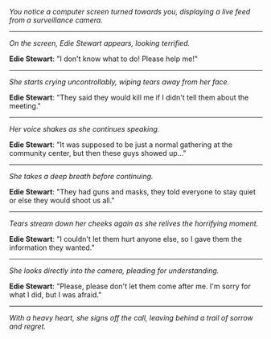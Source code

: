 
*You notice a computer screen turned towards you, displaying a live feed from a surveillance camera.*

---

*On the screen, Edie Stewart appears, looking terrified.*

**Edie Stewart**: "I don't know what to do! Please help me!"

---

*She starts crying uncontrollably, wiping tears away from her face.*

**Edie Stewart**: "They said they would kill me if I didn't tell them about the meeting."

---

*Her voice shakes as she continues speaking.*

**Edie Stewart**: "It was supposed to be just a normal gathering at the community center, but then these guys showed up..."

---

*She takes a deep breath before continuing.*

**Edie Stewart**: "They had guns and masks, they told everyone to stay quiet or else they would shoot us all."

---

*Tears stream down her cheeks again as she relives the horrifying moment.*

**Edie Stewart**: "I couldn't let them hurt anyone else, so I gave them the information they wanted."

---

*She looks directly into the camera, pleading for understanding.*

**Edie Stewart**: "Please, please don't let them come after me. I'm sorry for what I did, but I was afraid."

---

*With a heavy heart, she signs off the call, leaving behind a trail of sorrow and regret.*
